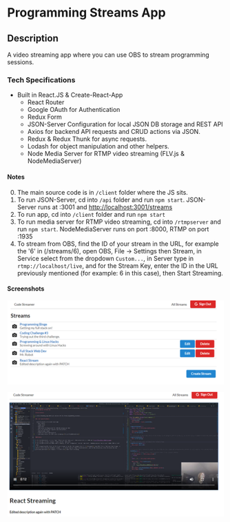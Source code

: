 # Programming Streams App

## Description

A video streaming app where you can use OBS to stream programming sessions.

### Tech Specifications

- Built in React.JS & Create-React-App
  - React Router
  - Google OAuth for Authentication
  - Redux Form
  - JSON-Server Configuration for local JSON DB storage and REST API
  - Axios for backend API requests and CRUD actions via JSON.
  - Redux & Redux Thunk for async requests.
  - Lodash for object manipulation and other helpers.
  - Node Media Server for RTMP video streaming (FLV.js & NodeMediaServer)

#### Notes

0. The main source code is in `/client` folder where the JS sits.
1. To run JSON-Server, cd into `/api` folder and run `npm start`. JSON-Server runs at :3001 and <http://localhost:3001/streams>
2. To run app, cd into `/client` folder and run `npm start`
3. To run media server for RTMP video streaming, cd into `/rtmpserver` and run `npm start`. NodeMediaServer runs on port :8000, RTMP on port :1935
4. To stream from OBS, find the ID of your stream in the URL, for example the '6' in (/streams/6), open OBS, File -> Settings then Stream, in Service select from the dropdown `Custom...`, in Server type in `rtmp://localhost/live`, and for the Stream Key, enter the ID in the URL previously mentioned (for example: 6 in this case), then Start Streaming.

#### Screenshots

![alt text](https://github.com/Twistedben/programming_streams_app/blob/master/client/public/screenshots/codeStreamingApp-index.png "Stream Home Page")

![alt text](https://github.com/Twistedben/programming_streams_app/blob/master/client/public/screenshots/codeStreamingApp-stream.png "Active Stream")
